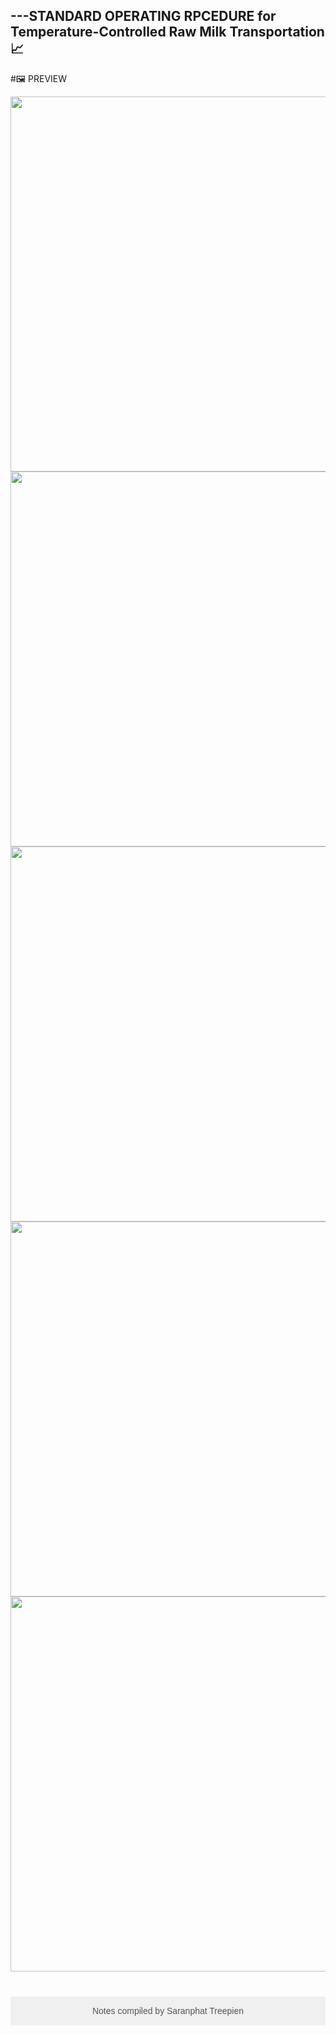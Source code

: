 

## ---STANDARD OPERATING RPCEDURE for Temperature-Controlled Raw Milk Transportation 📈
#🖼️ PREVIEW   
<p align="center">
  <img src="https://github.com/user-attachments/assets/964992d7-01d0-438a-b327-e18474a19f43" width="600"/>
  <br/>
  <img src="https://github.com/user-attachments/assets/ae3b208d-7a7d-41b9-9fca-a54cec6d8b6c" width="600"/>
  <br/> 
   <img src="https://github.com/user-attachments/assets/b80ab23c-8c7f-471a-b9ea-7397bda927c3" width="600"/>
  <br/> 
   <img src="https://github.com/user-attachments/assets/087eac7b-d510-4a1d-a018-ccbff4b501bc" width="600"/>
  <br/> 
   <img src="https://github.com/user-attachments/assets/5e7c8937-a88f-4201-9f9e-a944bebe1898" width="600"/>
  <br/> 
</p>      


<footer style="text-align: center; padding: 15px 0; background-color: #f0f0f0; color: #555; font-family: Arial, sans-serif; margin-top: 40px;">
  Notes compiled by Saranphat Treepien
</footer>
